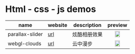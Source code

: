 # Html - css - js demos

|name|website|description|preview|
|----|-------|-----------|-------|
|parallax-slider|[url](https://sogrey.github.io/html-css-js-demos/demos/parallax-slider/)|炫酷相册效果|<center><img src="https://sogrey.github.io/html-css-js-demos/art/parallax-slider.jpg" width="50%"/></center>|
|webgl-clouds|[url](https://sogrey.github.io/html-css-js-demos/demos/webgl-clouds/)|云中漫步|<center><img src="https://sogrey.github.io/html-css-js-demos/art/parallax-slider.jpg" width="50%"/></center>|